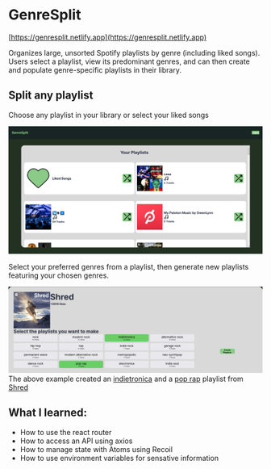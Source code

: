 # GenreSplit

[https://genresplit.netlify.app](https://genresplit.netlify.app)

Organizes large, unsorted Spotify playlists by genre (including liked songs). Users select a playlist, view its predominant genres, and can then create and populate genre-specific playlists in their library.

## Split any playlist

Choose any playlist in your library or select your liked songs

![playlists](https://raw.githubusercontent.com/raphaelsanchez0/genre-split/master/imgs/your-playlists.png)

Select your preferred genres from a playlist, then generate new playlists featuring your chosen genres.

![splitter](https://raw.githubusercontent.com/raphaelsanchez0/genre-split/master/imgs/splitter1.png)
The above example created an [indietronica](https://open.spotify.com/playlist/2UqHYylelDrdf4OuXME1Ek?si=4d96e6d29e4640a8) and a [pop rap](https://open.spotify.com/playlist/33per9v8We0Nupsz3XejMW?si=4e4c10c592734515) playlist from [Shred](https://open.spotify.com/playlist/37i9dQZF1DWWSpFzEpkBS4?si=fe76432a43d4476b)

## What I learned:
* How to use the react router
* How to access an API using axios
* How to manage state with Atoms using Recoil
* How to use environment variables for sensative information
